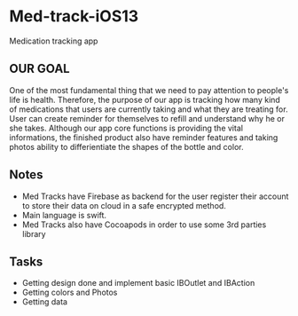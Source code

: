 # Med-track-iOS13
Medication tracking app

## OUR GOAL

One of the most fundamental thing that we need to pay attention to people's life is health. Therefore, the purpose of   our app is tracking how many kind of medications that users are currently taking and what they are treating for.       User can create reminder for themselves to refill and understand why he or she takes. Although our app core functions is   providing the vital informations, the finished product also have reminder features and taking photos ability to       differientiate the shapes of the bottle and color. 


## Notes

* Med Tracks have Firebase as backend for the user register their account to store their data on cloud in a safe encrypted method. 
* Main language is swift.
* Med Tracks also have Cocoapods in order to use some 3rd parties library

## Tasks

* Getting design done and implement basic IBOutlet and IBAction
* Getting colors and Photos
* Getting data

